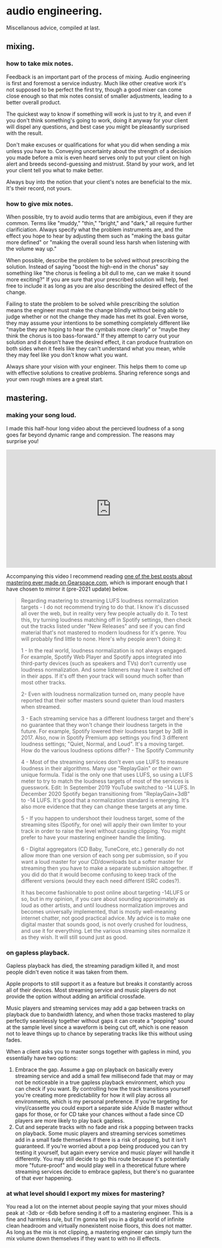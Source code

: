 # audio engineering.

Miscellanous advice, compiled at last.

## mixing.

### how to take mix notes.

Feedback is an important part of the process of mixing. Audio engineering is first and foremost a service industry. Much like other creative work it's not supposed to be perfect the first try, though a good mixer can come close enough so that mix notes consist of smaller adjustments, leading to a better overall product.

The quickest way to know if something will work is just to try it, and even if you don't think something's going to work, doing it anyway for your client will dispel any questions, and best case you might be pleasantly surprised with the result.

Don't make excuses or qualifications for what you did when sending a mix unless you have to. Conveying uncertainty about the strength of a decision you made before a mix is even heard serves only to put your client on high alert and breeds second-guessing and mistrust. Stand by your work, and let your client tell you what to make better.

Always buy into the notion that your client's notes are beneficial to the mix. It's their record, not yours.

### how to give mix notes.

When possible, try to avoid audio terms that are ambigious, even if they are common. Terms like "muddy," "thin," "bright," and "dark," all require further clarificiation. Always specify what the problem instruments are, and the effect you hope to hear by adjusting them such as "making the bass guitar more defined" or "making the overall sound less harsh when listening with the volume way up."

When possible, describe the problem to be solved without prescribing the solution. Instead of saying "boost the high-end in the chorus" say something like "the chorus is feeling a bit dull to me, can we make it sound more exciting?" If you are sure that your prescribed solution will help, feel free to include it as long as you are also describing the desired effect of the change.

Failing to state the problem to be solved while prescribing the solution means the engineer must make the change blindly without being able to judge whether or not the change they made has met its goal. Even worse, they may assume your intentions to be something completely different like "maybe they are hoping to hear the cymbals more clearly" or  "maybe they think the chorus is too bass-forward." If they attempt to carry out your solution and it doesn’t have the desired effect, it can produce frustration on both sides when it feels like they can't understand what you mean, while they may feel like you don't know what you want.

Always share your vision with your engineer. This helps them to come up with effective solutions to creative problems. Sharing reference songs and your own rough mixes are a great start.

## mastering.

### making your song loud.

I made this half-hour long video about the percieved loudness of a song goes far beyond dynamic range and compression. The reasons may surprise you!

<iframe width="560" height="315" src="https://www.youtube.com/embed/MBQ_rBcNnN4" title="YouTube video player" frameborder="0" allow="accelerometer; autoplay; clipboard-write; encrypted-media; gyroscope; picture-in-picture; web-share" allowfullscreen></iframe>

Accompanying this video I recommend reading [one of the best posts about mastering ever made on Gearspace.com](https://gearspace.com/board/mastering-forum/1252522-targeting-mastering-loudness-streaming-lufs-spotify-youtube-why-not-do.html), which is imporant enough that I have chosen to mirror it  (pre-2021 update) below. 

> Regarding mastering to streaming LUFS loudness normalization targets - I do not recommend trying to do that. I know it's discussed all over the web, but in reality very few people actually do it. To test this, try turning loudness matching off in Spotify settings, then check out the tracks listed under "New Releases" and see if you can find material that's not mastered to modern loudness for it's genre. You will probably find little to none. Here's why people aren't doing it:
>
> 1 - In the real world, loudness normalization is not always engaged. For example, Spotify Web Player and Spotify apps integrated into third-party devices (such as speakers and TVs) don’t currently use loudness normalization. And some listeners may have it switched off in their apps. If it's off then your track will sound much softer than most other tracks.
>
> 2- Even with loudness normalization turned on, many people have reported that their softer masters sound quieter than loud masters when streamed.
>
> 3 - Each streaming service has a different loudness target and there's no guarantee that they won't change their loudness targets in the future. For example, Spotify lowered their loudness target by 3dB in 2017. Also, now in Spotify Premium app settings you find 3 different loudness settings; "Quiet, Normal, and Loud". It's a moving target. How do the various loudness options differ? - The Spotify Community
>
> 4 - Most of the streaming services don't even use LUFS to measure loudness in their algorithms. Many use "ReplayGain" or their own unique formula. Tidal is the only one that uses LUFS, so using a LUFS meter to try to match the loudness targets of most of the services is guesswork. Edit: In September 2019 YouTube switched to -14 LUFS. In December 2020 Spotify began transitioning from "ReplayGain+3dB" to -14 LUFS. It's good that a normalization standard is emerging. It's also more evidence that they can change these targets at any time.
>
> 5 - If you happen to undershoot their loudness target, some of the streaming sites (Spotify, for one) will apply their own limiter to your track in order to raise the level without causing clipping. You might prefer to have your mastering engineer handle the limiting.
>
> 6 - Digital aggregators (CD Baby, TuneCore, etc.) generally do not allow more than one version of each song per submission, so if you want a loud master for your CD/downloads but a softer master for streaming then you have to make a separate submission altogether. If you did do that it would become confusing to keep track of the different versions (would they each need different ISRC codes?).
>
> It has become fashionable to post online about targeting -14LUFS or so, but in my opinion, if you care about sounding approximately as loud as other artists, and until loudness normalization improves and becomes universally implemented, that is mostly well-meaning internet chatter, not good practical advice. My advice is to make one digital master that sounds good, is not overly crushed for loudness, and use it for everything. Let the various streaming sites normalize it as they wish. It will still sound just as good.

### on gapless playback.

Gapless playback has died, the streaming paradigm killed it, and most people didn't even notice it was taken from them.

Apple proports to still support it as a feature but breaks it constantly across all of their devices. Most streaming service and music players do not provide the option without adding an artificial crossfade.

Music players and streaming services may add a gap between tracks on playback due to bandwidth latency, and when those tracks mastered to play perfectly seamlessly together without gaps it can create a "popping" sound at the sample level since a waveform is being cut off, which is one reason not to leave things up to chance by seperating tracks like this without using fades.

When a client asks you to master songs together with gapless in mind, you essentially have two options:

1. Embrace the gap. Assume a gap on playback on basically every streaming service and add a small few millisecond fade that may or may not be noticeable in a true gapless playback environment, which you can check if you want. By controlling how the track transitions yourself you're creating more predictability for how it will play across all environments, which is my personal preference. If you're targeting for vinyl/cassette you could export a separate side A/side B master without gaps for those, or for CD take your chances without a fade since CD players are more likely to play back gapless.
2. Cut and seperate tracks with no fade and risk a popping between tracks on playback. Some music players and streaming services sometimes add in a small fade themselves if there is a risk of popping, but it isn't guaranteed. If you're worried about a pop being produced you can try testing it yourself, but again every service and music player will handle it differently. You may still decide to go this route because it's potentially more "future-proof" and would play well in a theoretical future where streaming services decide to embrace gapless, but there's no guarantee of that ever happening.

### at what level should I export my mixes for mastering?

You read a lot on the internet about people saying that your mixes should peak at -3db or -6db before sending it off to a mastering engineer. This is a fine and harmless rule, but I'm gonna tell you in a digital world of infinite clean headroom and virtually nonexistent noise floors, this does not matter. As long as the mix is not clipping, a mastering engineer can simply turn the mix volume down themselves if they want to with no ill effects.